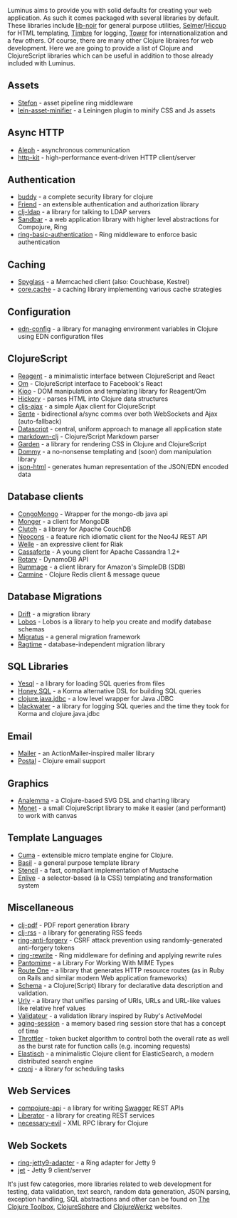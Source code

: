 Luminus aims to provide you with solid defaults for creating your web application. As such it comes packaged with several
libraries by default. These libraries include 
[lib-noir](https://github.com/noir-clojure/lib-noir) for general purpose utilities,
[Selmer](https://github.com/yogthos/Selmer)/[Hiccup](https://github.com/weavejester/hiccup) for HTML templating,
[Timbre](https://github.com/ptaoussanis/timbre) for logging,
[Tower](https://github.com/ptaoussanis/tower) for internationalization and a few others.
Of course, there are many other Clojure libraires for web development. Here we are going 
to provide a list of Clojure and ClojureScript libraries which can be useful in addition 
to those already included with Luminus.

## Assets

* [Stefon](https://github.com/circleci/stefon) - asset pipeline ring middleware
* [lein-asset-minifier](https://github.com/yogthos/lein-asset-minifier) - a Leiningen plugin to minify CSS and Js assets

## Async HTTP

* [Aleph](https://github.com/ztellman/aleph) - asynchronous communication
* [http-kit](https://github.com/http-kit/http-kit) - high-performance event-driven HTTP client/server

## Authentication

* [buddy](https://github.com/niwibe/buddy) - a complete security library for clojure
* [Friend](https://github.com/cemerick/friend) - an extensible authentication and authorization library
* [clj-ldap](https://github.com/pauldorman/clj-ldap) - a library for talking to LDAP servers
* [Sandbar](https://github.com/brentonashworth/sandbar) - a web application library with higher level abstractions for Compojure, Ring
* [ring-basic-authentication](https://github.com/remvee/ring-basic-authentication) - Ring middleware to enforce basic authentication

## Caching

* [Spyglass](https://github.com/clojurewerkz/spyglass) - a Memcached client (also: Couchbase, Kestrel)
* [core.cache](https://github.com/clojure/core.cache) - a caching library implementing various cache strategies

## Configuration

* [edn-config](https://github.com/yogthos/edn-config) - a library for managing environment variables in Clojure using EDN configuration files

## ClojureScript

* [Reagent](https://github.com/holmsand/reagent) - a minimalistic interface between ClojureScript and React
* [Om](https://github.com/swannodette/om) - ClojureScript interface to Facebook's React
* [Kioo](https://github.com/ckirkendall/kioo) - DOM manipulation and templating library for Reagent/Om
* [Hickory](https://github.com/davidsantiago/hickory) -  parses HTML into Clojure data structures
* [cljs-ajax](https://github.com/yogthos/cljs-ajax) - a simple Ajax client for ClojureScript
* [Sente](https://github.com/ptaoussanis/sente) - bidirectional a/sync comms over both WebSockets and Ajax (auto-fallback)
* [Datascript](https://github.com/tonsky/datascript) - central, uniform approach to manage all application state
* [markdown-clj](https://github.com/yogthos/markdown-clj) - Clojure/Script Markdown parser
* [Garden](https://github.com/noprompt/garden) - a library for rendering CSS in Clojure and ClojureScript
* [Dommy](https://github.com/Prismatic/dommy) - a no-nonsense templating and (soon) dom manipulation library
* [json-html](https://github.com/yogthos/json-html) - generates human representation of the JSON/EDN encoded data

## Database clients

* [CongoMongo](https://github.com/aboekhoff/congomongo) - Wrapper for the mongo-db java api
* [Monger](http://clojuremongodb.info/) - a client for MongoDB
* [Clutch](https://github.com/clojure-clutch/clutch) - a library for Apache CouchDB
* [Neocons](https://github.com/michaelklishin/neocons) - a feature rich idiomatic client for the Neo4J REST API
* [Welle](http://clojureriak.info/) - an expressive client for Riak
* [Cassaforte](https://github.com/clojurewerkz/cassaforte) - A young client for Apache Cassandra 1.2+
* [Rotary](https://github.com/weavejester/rotary) - DynamoDB API
* [Rummage](https://github.com/cemerick/rummage) - a client library for Amazon's SimpleDB (SDB)
* [Carmine](https://github.com/ptaoussanis/carmine) - Clojure Redis client & message queue

## Database Migrations

* [Drift](https://github.com/macourtney/drift) - a migration library
* [Lobos](http://budu.github.com/lobos/) - Lobos is a library to help you create and modify database schemas
* [Migratus](https://github.com/pjstadig/migratus) - a general migration framework
* [Ragtime](https://github.com/weavejester/ragtime) - database-independent migration library

## SQL Libraries

* [Yesql](https://github.com/krisajenkins/yesql) - a library for loading SQL queries from files
* [Honey SQL](https://github.com/jkk/honeysql) - a Korma alternative DSL for building SQL queries
* [clojure.java.jdbc](https://github.com/clojure/java.jdbc) - a low level wrapper for Java JDBC
* [blackwater](https://github.com/bitemyapp/blackwater) - a library for logging SQL queries and the time they took for Korma and clojure.java.jdbc

## Email

* [Mailer](https://github.com/clojurewerkz/mailer) - an ActionMailer-inspired mailer library
* [Postal](https://github.com/drewr/postal) - Clojure email support

## Graphics

* [Analemma](http://liebke.github.com/analemma/) - a Clojure-based SVG DSL and charting library
* [Monet](https://github.com/rm-hull/monet) - a small ClojureScript library to make it easier (and performant) to work with canvas 

## Template Languages

* [Cuma](https://github.com/liquidz/cuma) - extensible micro template engine for Clojure.
* [Basil](https://github.com/kumarshantanu/basil) - a general purpose template library
* [Stencil](https://github.com/davidsantiago/stencil) - a fast, compliant implementation of Mustache
* [Enlive](https://github.com/cgrand/enlive) - a selector-based (à la CSS) templating and transformation system

## Miscellaneous

* [clj-pdf](https://github.com/yogthos/clj-pdf) - PDF report generation library
* [clj-rss](https://github.com/yogthos/clj-rss) - a library for generating RSS feeds
* [ring-anti-forgery](https://github.com/weavejester/ring-anti-forgery) - CSRF attack prevention using randomly-generated anti-forgery tokens
* [ring-rewrite](https://github.com/ebaxt/ring-rewrite) - Ring middleware for defining and applying rewrite rules
* [Pantomime](https://github.com/michaelklishin/pantomime) - a Library For Working With MIME Types
* [Route One](https://github.com/clojurewerkz/route-one) -  a library that generates HTTP resource routes (as in Ruby on Rails and similar modern Web application frameworks)
* [Schema](https://github.com/prismatic/schema) - a Clojure(Script) library for declarative data description and validation. 
* [Urly](https://github.com/michaelklishin/urly) - a library that unifies parsing of URIs, URLs and URL-like values like relative href values
* [Validateur](http://clojurevalidations.info/articles/getting_started.html) - a validation library inspired by Ruby's ActiveModel
* [aging-session](https://github.com/diligenceengine/aging-session) - a memory based ring session store that has a concept of time
* [Throttler](https://github.com/brunoV/throttler) - token bucket algorithm to control both the overall rate as well as the burst rate for function calls (e.g. incoming requests)
* [Elastisch](https://github.com/clojurewerkz/elastisch) - a minimalistic Clojure client for ElasticSearch, a modern distributed search engine
* [cronj](http://docs.caudate.me/cronj/) - a library for scheduling tasks 

## Web Services 

* [compojure-api](https://github.com/metosin/compojure-api) - a library for writing [Swagger](https://github.com/wordnik/swagger-spec) REST APIs
* [Liberator](http://clojure-liberator.github.com/) - a library for creating REST services
* [necessary-evil](https://github.com/brehaut/necessary-evil) - XML RPC library for Clojure

## Web Sockets
* [ring-jetty9-adapter](https://github.com/sunng87/ring-jetty9-adapter) - a Ring adapter for Jetty 9
* [jet](https://github.com/mpenet/jet) - Jetty 9 client/server

It's just few categories, more libraries related to web development
 for testing, data validation, text search, random data generation,
 JSON parsing, exception handling, SQL abstractions and other can be found on
[The Clojure Toolbox](http://www.clojure-toolbox.com/),
[ClojureSphere](http://www.clojuresphere.com/) and
[ClojureWerkz](http://clojurewerkz.org/) websites.
